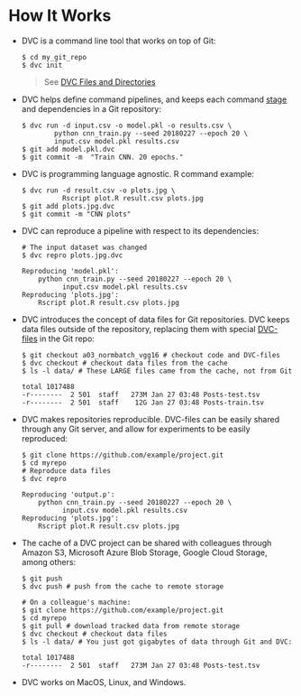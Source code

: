 # How It Works

- DVC is a command line tool that works on top of Git:

  ```dvc
  $ cd my_git_repo
  $ dvc init
  ```

  > See [DVC Files and Directories](/doc/user-guide/dvc-files-and-directories)

- DVC helps define command pipelines, and keeps each command
  [stage](/doc/command-reference/run) and dependencies in a Git repository:

  ```dvc
  $ dvc run -d input.csv -o model.pkl -o results.csv \
          python cnn_train.py --seed 20180227 --epoch 20 \
          input.csv model.pkl results.csv
  $ git add model.pkl.dvc
  $ git commit -m  "Train CNN. 20 epochs."
  ```

- DVC is programming language agnostic. R command example:

  ```dvc
  $ dvc run -d result.csv -o plots.jpg \
            Rscript plot.R result.csv plots.jpg
  $ git add plots.jpg.dvc
  $ git commit -m "CNN plots"
  ```

- DVC can reproduce a pipeline with respect to its dependencies:

  ```dvc
  # The input dataset was changed
  $ dvc repro plots.jpg.dvc

  Reproducing 'model.pkl':
      python cnn_train.py --seed 20180227 --epoch 20 \
            input.csv model.pkl results.csv
  Reproducing 'plots.jpg':
      Rscript plot.R result.csv plots.jpg
  ```

- DVC introduces the concept of data files for Git repositories. DVC keeps data
  files outside of the repository, replacing them with special
  [DVC-files](/doc/user-guide/dvc-file-format) in the Git repo:

  ```dvc
  $ git checkout a03_normbatch_vgg16 # checkout code and DVC-files
  $ dvc checkout # checkout data files from the cache
  $ ls -l data/ # These LARGE files came from the cache, not from Git

  total 1017488
  -r--------  2 501  staff   273M Jan 27 03:48 Posts-test.tsv
  -r--------  2 501  staff    12G Jan 27 03:48 Posts-train.tsv
  ```

- DVC makes repositories reproducible. DVC-files can be easily shared through
  any Git server, and allow for experiments to be easily reproduced:

  ```dvc
  $ git clone https://github.com/example/project.git
  $ cd myrepo
  # Reproduce data files
  $ dvc repro

  Reproducing 'output.p':
      python cnn_train.py --seed 20180227 --epoch 20 \
            input.csv model.pkl results.csv
  Reproducing 'plots.jpg':
      Rscript plot.R result.csv plots.jpg
  ```

- The cache of a DVC project can be shared with colleagues through Amazon S3,
  Microsoft Azure Blob Storage, Google Cloud Storage, among others:

  ```dvc
  $ git push
  $ dvc push # push from the cache to remote storage

  # On a colleague's machine:
  $ git clone https://github.com/example/project.git
  $ cd myrepo
  $ git pull # download tracked data from remote storage
  $ dvc checkout # checkout data files
  $ ls -l data/ # You just got gigabytes of data through Git and DVC:

  total 1017488
  -r--------  2 501  staff   273M Jan 27 03:48 Posts-test.tsv
  ```

- DVC works on MacOS, Linux, and Windows.

